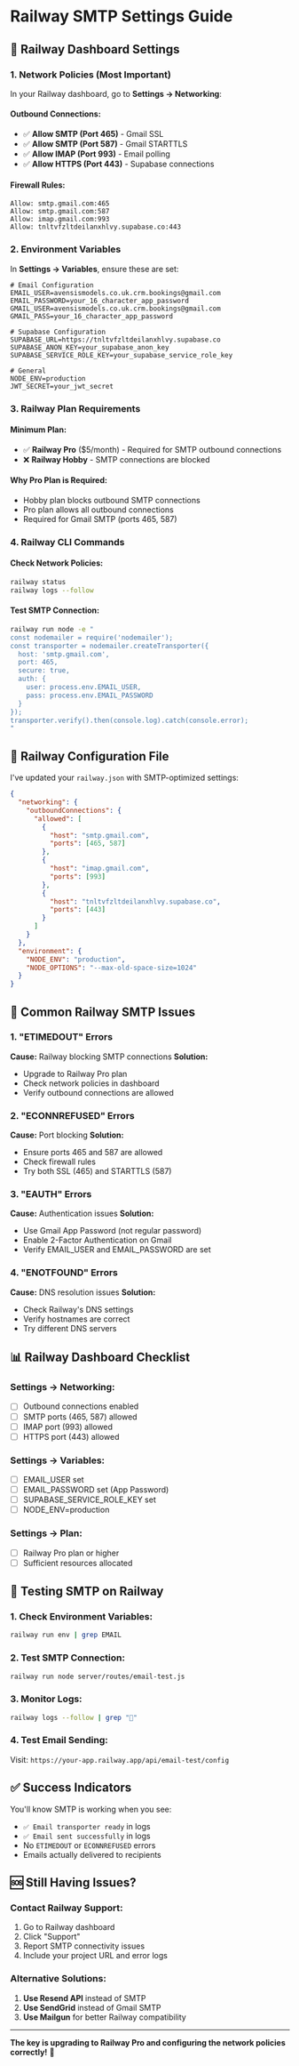 # Railway SMTP Settings Guide

## 🚂 **Railway Dashboard Settings**

### **1. Network Policies (Most Important)**

In your Railway dashboard, go to **Settings → Networking**:

#### **Outbound Connections:**
- ✅ **Allow SMTP (Port 465)** - Gmail SSL
- ✅ **Allow SMTP (Port 587)** - Gmail STARTTLS  
- ✅ **Allow IMAP (Port 993)** - Email polling
- ✅ **Allow HTTPS (Port 443)** - Supabase connections

#### **Firewall Rules:**
```
Allow: smtp.gmail.com:465
Allow: smtp.gmail.com:587
Allow: imap.gmail.com:993
Allow: tnltvfzltdeilanxhlvy.supabase.co:443
```

### **2. Environment Variables**

In **Settings → Variables**, ensure these are set:

```env
# Email Configuration
EMAIL_USER=avensismodels.co.uk.crm.bookings@gmail.com
EMAIL_PASSWORD=your_16_character_app_password
GMAIL_USER=avensismodels.co.uk.crm.bookings@gmail.com
GMAIL_PASS=your_16_character_app_password

# Supabase Configuration
SUPABASE_URL=https://tnltvfzltdeilanxhlvy.supabase.co
SUPABASE_ANON_KEY=your_supabase_anon_key
SUPABASE_SERVICE_ROLE_KEY=your_supabase_service_role_key

# General
NODE_ENV=production
JWT_SECRET=your_jwt_secret
```

### **3. Railway Plan Requirements**

#### **Minimum Plan:**
- ✅ **Railway Pro** ($5/month) - Required for SMTP outbound connections
- ❌ **Railway Hobby** - SMTP connections are blocked

#### **Why Pro Plan is Required:**
- Hobby plan blocks outbound SMTP connections
- Pro plan allows all outbound connections
- Required for Gmail SMTP (ports 465, 587)

### **4. Railway CLI Commands**

#### **Check Network Policies:**
```bash
railway status
railway logs --follow
```

#### **Test SMTP Connection:**
```bash
railway run node -e "
const nodemailer = require('nodemailer');
const transporter = nodemailer.createTransporter({
  host: 'smtp.gmail.com',
  port: 465,
  secure: true,
  auth: {
    user: process.env.EMAIL_USER,
    pass: process.env.EMAIL_PASSWORD
  }
});
transporter.verify().then(console.log).catch(console.error);
"
```

## 🔧 **Railway Configuration File**

I've updated your `railway.json` with SMTP-optimized settings:

```json
{
  "networking": {
    "outboundConnections": {
      "allowed": [
        {
          "host": "smtp.gmail.com",
          "ports": [465, 587]
        },
        {
          "host": "imap.gmail.com", 
          "ports": [993]
        },
        {
          "host": "tnltvfzltdeilanxhlvy.supabase.co",
          "ports": [443]
        }
      ]
    }
  },
  "environment": {
    "NODE_ENV": "production",
    "NODE_OPTIONS": "--max-old-space-size=1024"
  }
}
```

## 🚨 **Common Railway SMTP Issues**

### **1. "ETIMEDOUT" Errors**
**Cause:** Railway blocking SMTP connections
**Solution:** 
- Upgrade to Railway Pro plan
- Check network policies in dashboard
- Verify outbound connections are allowed

### **2. "ECONNREFUSED" Errors**
**Cause:** Port blocking
**Solution:**
- Ensure ports 465 and 587 are allowed
- Check firewall rules
- Try both SSL (465) and STARTTLS (587)

### **3. "EAUTH" Errors**
**Cause:** Authentication issues
**Solution:**
- Use Gmail App Password (not regular password)
- Enable 2-Factor Authentication on Gmail
- Verify EMAIL_USER and EMAIL_PASSWORD are set

### **4. "ENOTFOUND" Errors**
**Cause:** DNS resolution issues
**Solution:**
- Check Railway's DNS settings
- Verify hostnames are correct
- Try different DNS servers

## 📊 **Railway Dashboard Checklist**

### **Settings → Networking:**
- [ ] Outbound connections enabled
- [ ] SMTP ports (465, 587) allowed
- [ ] IMAP port (993) allowed
- [ ] HTTPS port (443) allowed

### **Settings → Variables:**
- [ ] EMAIL_USER set
- [ ] EMAIL_PASSWORD set (App Password)
- [ ] SUPABASE_SERVICE_ROLE_KEY set
- [ ] NODE_ENV=production

### **Settings → Plan:**
- [ ] Railway Pro plan or higher
- [ ] Sufficient resources allocated

## 🧪 **Testing SMTP on Railway**

### **1. Check Environment Variables:**
```bash
railway run env | grep EMAIL
```

### **2. Test SMTP Connection:**
```bash
railway run node server/routes/email-test.js
```

### **3. Monitor Logs:**
```bash
railway logs --follow | grep "📧"
```

### **4. Test Email Sending:**
Visit: `https://your-app.railway.app/api/email-test/config`

## ✅ **Success Indicators**

You'll know SMTP is working when you see:
- `✅ Email transporter ready` in logs
- `✅ Email sent successfully` in logs
- No `ETIMEDOUT` or `ECONNREFUSED` errors
- Emails actually delivered to recipients

## 🆘 **Still Having Issues?**

### **Contact Railway Support:**
1. Go to Railway dashboard
2. Click "Support" 
3. Report SMTP connectivity issues
4. Include your project URL and error logs

### **Alternative Solutions:**
1. **Use Resend API** instead of SMTP
2. **Use SendGrid** instead of Gmail SMTP
3. **Use Mailgun** for better Railway compatibility

---

**The key is upgrading to Railway Pro and configuring the network policies correctly!** 🚀
